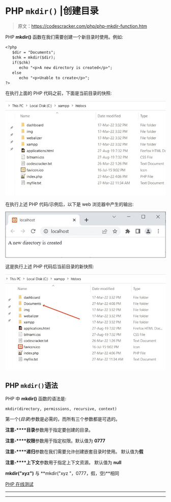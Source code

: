# PHP `mkdir()` |创建目录

> 原文：<https://codescracker.com/php/php-mkdir-function.htm>

PHP **mkdir()** 函数在我们需要创建一个新目录时使用。例如:

```
<?php
   $dir = "Documents";
   $chk = mkdir($dir);
   if($chk)
      echo "<p>A new directory is created</p>";
   else
      echo "<p>Unable to create</p>";
?>
```

在执行上面的 PHP 代码之前，下面是当前目录的快照:

![php mkdir function](img/a18d21db399a51c4dd32e2da7099b2c4.png)

在执行上述 PHP 代码/示例后，以下是 web 浏览器中产生的输出:

![php mkdir create new directory](img/ad224637c7a5c832257ec1c1b932b3d3.png)

这是执行上述 PHP 代码后当前目录的新快照:

![php mkdir example](img/1a77431ac29d7344aae857dccf701cb9.png)

## PHP `mkdir()`语法

PHP 中 **mkdir()** 函数的语法是:

```
mkdir(directory, permissions, recursive, context)
```

第一个(*目录*)参数是必需的，而所有三个参数都是可选的。

**注意-****目录**参数用于指定要创建的目录。

**注意-****权限**参数用于指定权限。默认值为 **0777**

**注意-****递归**参数在我们需要允许创建嵌套目录时使用。 默认值为**假**

**注意-****上下文**参数用于指定上下文资源。 默认值为 **null**

**mkdir("xyz")** 与 **mkdir("xyz "，0777，假，空)**相同

[PHP 在线测试](/exam/showtest.php?subid=8)

* * *

* * *